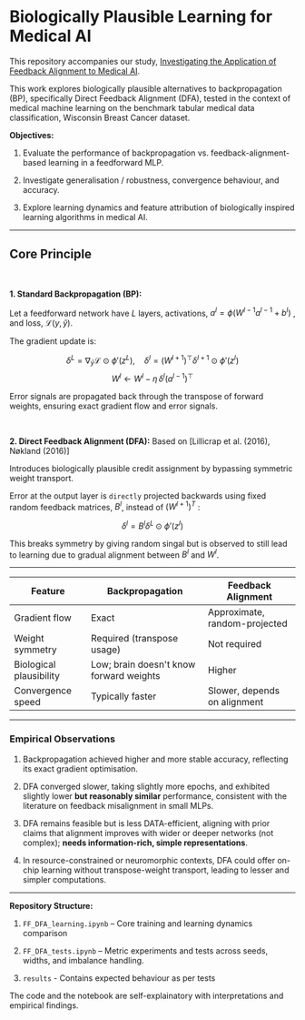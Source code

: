 # Biologically Plausible Learning for Medical AI

This repository accompanies our study, [Investigating the Application of Feedback Alignment to Medical AI]().

This work explores biologically plausible alternatives to backpropagation (BP), specifically Direct Feedback Alignment (DFA), tested in the context of medical machine learning on the benchmark tabular medical data classification, Wisconsin Breast Cancer dataset.

**Objectives:**

1. Evaluate the performance of backpropagation vs. feedback-alignment-based learning in a feedforward MLP.


2. Investigate generalisation / robustness, convergence behaviour, and accuracy.


3. Explore learning dynamics and feature attribution of biologically inspired learning algorithms in medical AI.

---

## Core Principle

<br>

**1. Standard Backpropagation (BP):**

Let a feedforward network have $L$ layers, activations, $a^l = \phi(W^{l-1}a^{l-1} + b^l)$ , and loss, $\mathcal{L}(y, \hat{y})$. 

The gradient update is:

$$
\delta^L = \nabla_{\hat{y}} \mathcal{L} \odot \phi'(z^L), \quad
\delta^l = \big(W^{l+1}\big)^\top \delta^{l+1} \odot \phi'(z^l)
$$
$$
W^l \gets W^l - \eta \, \delta^l (a^{l-1})^\top
$$

Error signals are propagated back through the transpose of forward weights, ensuring exact gradient flow and error signals.

<br>

**2. Direct Feedback Alignment (DFA):** Based on [Lillicrap et al. (2016), Nøkland (2016)]

Introduces biologically plausible credit assignment by bypassing symmetric weight transport.

Error at the output layer is `directly` projected backwards using fixed random feedback matrices, $B^l$, instead of $(W^{l+1})^T$ :

$$
\delta^l = B^l \delta^L \odot \phi'(z^l)
$$

This breaks symmetry by giving random singal but is observed to still lead to learning due to gradual alignment between $B^l$ and $W^l$.

---

| Feature                 | Backpropagation            | Feedback Alignment            |
| ----------------------- | -------------------------- | ----------------------------- |
| Gradient flow           | Exact                      | Approximate, random-projected |
| Weight symmetry         | Required (transpose usage) | Not required                  |
| Biological plausibility | Low; brain doesn't know forward weights                        | Higher                        |
| Convergence speed       | Typically faster           | Slower, depends on alignment  |

---

### Empirical Observations

1. Backpropagation achieved higher and more stable accuracy, reflecting its exact gradient optimisation.


2. DFA converged slower, taking slightly more epochs, and exhibited slightly lower **but reasonably similar** performance, consistent with the literature on feedback misalignment in small MLPs.


3.  DFA remains feasible but is less DATA-efficient, aligning with prior claims that alignment improves with wider or deeper networks (not complex); **needs information-rich, simple representations**.

4. In resource-constrained or neuromorphic contexts, DFA could offer on-chip learning without transpose-weight transport, leading to lesser and simpler computations.

---

**Repository Structure:**

1. `FF_DFA_learning.ipynb` – Core training and learning dynamics comparison

2. `FF_DFA_tests.ipynb` – Metric experiments and tests across seeds, widths, and imbalance handling.

3. `results` - Contains expected behaviour as per tests

The code and the notebook are self-explainatory with interpretations and empirical findings.

